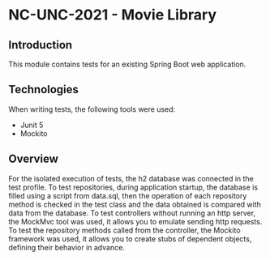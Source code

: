 # NC-UNC-2021 - Movie Library


## Introduction
This module contains tests for an existing Spring Boot web application.

## Technologies
When writing tests, the following tools were used:
- Junit 5
- Mockito

## Overview
For the isolated execution of tests, the h2 database was connected in the test profile. To test repositories, during application startup, the database is filled using a script from data.sql, then the operation of each repository method is checked in the test class and the data obtained is compared with data from the database. To test controllers without running an http server, the MockMvc tool was used, it allows you to emulate sending http requests. To test the repository methods called from the controller, the Mockito framework was used, it allows you to create stubs of dependent objects, defining their behavior in advance.
